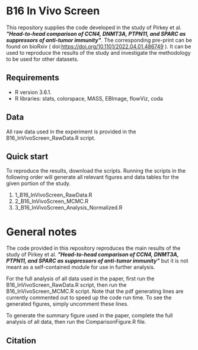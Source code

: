 
# **B16 In Vivo Screen**

This repository supplies the code developed in the study of Pirkey et al. **_"Head-to-head comparison of CCN4, DNMT3A, PTPN11, and SPARC as suppressors of anti-tumor immunity"_**. The corresponding pre-print can be found on bioRxiv ( doi:https://doi.org/10.1101/2022.04.01.486749 ). It can be used to reproduce the results of the study and investigate the methodology to be used for other datasets.

## **Requirements**

* R version 3.6.1.
* R libraries: stats, colorspace, MASS, EBImage, flowViz, coda

## **Data**

All raw data used in the experiment is provided in the B16_InVivoScreen_RawData.R script.

## **Quick start**

To reproduce the results, download the scripts. Running the scripts in the following order will generate all relevant figures and data tables for the given portion of the study.

1) 1_B16_InVivoScreen_RawData.R
2) 2_B16_InVivoScreen_MCMC.R
3) 3_B16_InVivoScreen_Analysis_Normalized.R

# General notes

The code provided in this repository reproduces the main results of the study of Pirkey et al. **_"Head-to-head comparison of CCN4, DNMT3A, PTPN11, and SPARC as suppressors of anti-tumor immunity"_** but it is not meant as a self-contained module for use in further analysis.

For the full analysis of all data used in the paper, first run the B16_InVivoScreen_RawData.R script, then run the B16_InVivoScreen_MCMC.R script. Note that the pdf generating lines are currently commented out to speed up the code run time. To see the generated figures, simply uncomment these lines.

To generate the summary figure used in the paper, complete the full analysis of all data, then run the ComparisonFigure.R file.

## Citation


